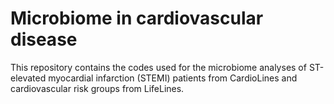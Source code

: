 # Microbiome in cardiovascular disease
This repository contains the codes used for the microbiome analyses of ST-elevated myocardial infarction (STEMI) patients from CardioLines and cardiovascular risk groups from LifeLines.
